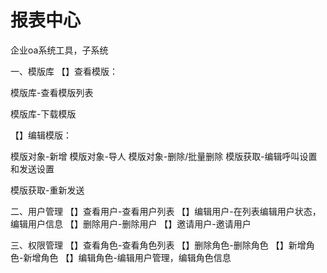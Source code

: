 # 报表中心

企业oa系统工具，子系统









一、模版库
【】查看模版：

模版库-查看模版列表

模版库-下载模版



【】编辑模版：

模版对象-新增
模版对象-导人
模版对象-删除/批量删除
模版获取-编辑呼叫设置和发送设置

模版获取-重新发送



二、用户管理
【】查看用户-查看用户列表
【】编辑用户-在列表编辑用户状态，编辑用户信息
【】删除用户-删除用户
【】邀请用户-邀请用户

三、权限管理
【】查看角色-查看角色列表
【】删除角色-删除角色
【】新增角色-新增角色
【】编辑角色-编辑用户管理，编辑角色信息
